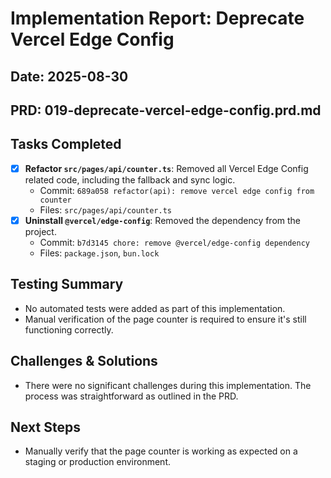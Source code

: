 # Implementation Report: Deprecate Vercel Edge Config
## Date: 2025-08-30
## PRD: 019-deprecate-vercel-edge-config.prd.md

## Tasks Completed
- [x] **Refactor `src/pages/api/counter.ts`**: Removed all Vercel Edge Config related code, including the fallback and sync logic.
  - Commit: `689a058 refactor(api): remove vercel edge config from counter`
  - Files: `src/pages/api/counter.ts`
- [x] **Uninstall `@vercel/edge-config`**: Removed the dependency from the project.
  - Commit: `b7d3145 chore: remove @vercel/edge-config dependency`
  - Files: `package.json`, `bun.lock`

## Testing Summary
- No automated tests were added as part of this implementation.
- Manual verification of the page counter is required to ensure it's still functioning correctly.

## Challenges & Solutions
- There were no significant challenges during this implementation. The process was straightforward as outlined in the PRD.

## Next Steps
- Manually verify that the page counter is working as expected on a staging or production environment.
